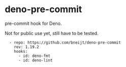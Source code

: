 # deno-pre-commit

pre-commit hook for Deno.

Not for public use yet, still have to be tested.

```
  - repo: https://github.com/bneijt/deno-pre-commit
    rev: 1.19.2
    hooks:
      - id: deno-fmt
      - id: deno-lint
```
